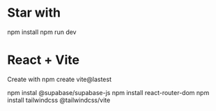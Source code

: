 # Star with
npm install
npm run dev

# React + Vite
Create with npm create vite@lastest

npm instal @supabase/supabase-js
npm install react-router-dom
npm install tailwindcss @tailwindcss/vite